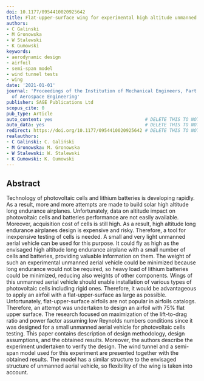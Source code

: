 ```yaml
---
doi: 10.1177/0954410020925642
title: Flat-upper-surface wing for experimental high altitude unmanned aerial vehicle
authors:
- C Galinski
- M Gronowska
- W Stalewski
- K Gumowski
keywords:
- aerodynamic design
- airfoil
- semi-span model
- wind tunnel tests
- wing
date: '2021-01-01'
journal: 'Proceedings of the Institution of Mechanical Engineers, Part G: Journal
  of Aerospace Engineering'
publisher: SAGE Publications Ltd
scopus_cite: 0
pub_type: Article
auto_content: yes                                  # DELETE THIS TO NOT AUTO GENERATE CONTENT
auto_data: yes                                     # DELETE THIS TO NOT AUTO GENERATE METADATA
redirect: https://doi.org/10.1177/0954410020925642 # DELETE THIS TO NOT REDIRECT
realauthors:
- C Galinski: C. Galiński
- M Gronowska: M. Gronowska
- W Stalewski: W. Stalewski
- K Gumowski: K. Gumowski
---
```



## Abstract
Technology of photovoltaic cells and lithium batteries is developing rapidly. As a result, more and more attempts are made to build solar high altitude long endurance airplanes. Unfortunately, data on altitude impact on photovoltaic cells and batteries performance are not easily available. Moreover, acquisition cost of cells is still high. As a result, high altitude long endurance airplanes design is expensive and risky. Therefore, a tool for inexpensive testing of cells is needed. A small and very light unmanned aerial vehicle can be used for this purpose. It could fly as high as the envisaged high altitude long endurance airplane with a small number of cells and batteries, providing valuable information on them. The weight of such an experimental unmanned aerial vehicle could be minimized because long endurance would not be required, so heavy load of lithium batteries could be minimized, reducing also weights of other components. Wings of this unmanned aerial vehicle should enable installation of various types of photovoltaic cells including rigid ones. Therefore, it would be advantageous to apply an airfoil with a flat-upper-surface as large as possible. Unfortunately, flat-upper-surface airfoils are not popular in airfoils catalogs. Therefore, an attempt was undertaken to design an airfoil with 75% flat upper surface. The research focused on maximization of the lift-to-drag ratio and power factor assuming low Reynolds numbers conditions since it was designed for a small unmanned aerial vehicle for photovoltaic cells testing. This paper contains description of design methodology, design assumptions, and the obtained results. Moreover, the authors describe the experiment undertaken to verify the design. The wind tunnel and a semi-span model used for this experiment are presented together with the obtained results. The model has a similar structure to the envisaged structure of unmanned aerial vehicle, so flexibility of the wing is taken into account.
